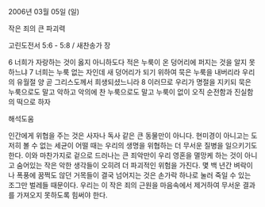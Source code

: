 2006년 03월 05일 (일)

작은 죄의 큰 파괴력



고린도전서 5:6 - 5:8 / 새찬송가  장


6 너희가 자랑하는 것이 옳지 아니하도다 적은 누룩이 온 덩어리에 퍼지는 것을 알지 못하느냐  7 너희는 누룩 없는 자인데 새 덩어리가 되기 위하여 묵은 누룩을 내버리라 우리의 유월절 양 곧 그리스도께서 희생되셨느니라 8 이러므로 우리가 명절을 지키되 묵은 누룩으로도 말고 악하고 악의에 찬 누룩으로도 말고 누룩이 없이 오직 순전함과 진실함의 떡으로 하자

해석도움





인간에게 위협을 주는 것은 사자나 독사 같은 큰 동물만이 아니다. 
현미경이 아니고는 도저히 볼 수 없는 세균이 
어떨 때는 우리의 생명을 위협하는 더 무서운 질병을 일으키기도 한다. 
이와 마찬가지로 겉으로 드러나는 큰 죄악만이 
우리 영혼을 멸망케 하는 것이 아니고 숨어있는 작은 악한 생각들이 
오히려 더 파괴적인 위험을 가진다. 
몇 백 년간 벼락이나 폭풍에 꿈쩍도 않던 거목들이 결국 넘어지는 것은 
손가락 하나로 눌러 죽일 수 있는 조그만 벌레들 때문이다. 
우리는 이 작은 죄의 근원을 마음속에서 제거하여 무서운 결과를 
가져오지 못하도록 힘써야 한다.